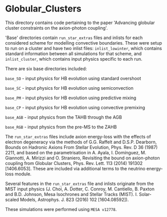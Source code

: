 # Globular_Clusters
This directory contains code pertaining to the paper 'Advancing globular cluster constraints on the axion-photon coupling'.

'Base' directories contain `run_star_extras` files and inlists for each considered scheme for modelling convective boundaries. These were setup to run on a cluster and have two inlist files: `inlist_lowinter`, which contains standard information between all simulations for that scheme, and `inlist_cluster`, which contains input physics specific to each run.

There are six base directories included:
 
  `base_SO` - input physics for HB evolution using standard overshoot

  `base_SC` - input physics for HB evolution using semiconvection

  `base_PM` - input physics for HB evolution using predictive mixing

  `base_CP` - input physics for HB evolution using convective premixing

  `base_AGB` - input physics from the TAHB through the AGB

  `base_RGB` - input physics from the pre-MS to the ZAHB
  
The `run_star_extras` files include axion energy-loss with the effects of electron degeneracy via the methods of G.G. Raffelt and D.S.P. Dearborn, Bounds on Hadronic Axions From Stellar Evolution, Phys. Rev. D 36 (1987) 2211, and based on the parametrisation in A. Ayala, I. Domínguez, M. Giannotti, A. Mirizzi and O. Straniero, Revisiting the bound on axion-photon coupling from Globular Clusters, Phys. Rev. Lett. 113 (2014) 191302 [1406.6053]. These are included via additional terms to the neutrino energy-loss module. 

Several features in the `run_star_extras` file and inlists originate from the MIST input physics (J. Choi, A. Dotter, C. Conroy, M. Cantiello, B. Paxton and B.D. Johnson, Mesa Isochrones and Stellar Tracks (MIST). I. Solar-scaled Models, Astrophys. J. 823 (2016) 102 [1604.08592]).

These simulations were performed using `MESA v12778`.
